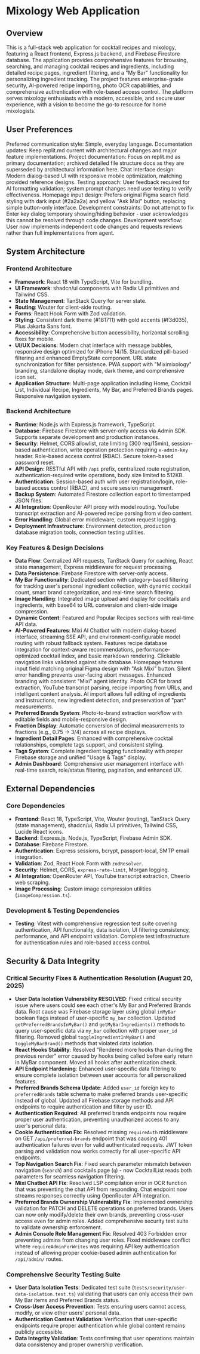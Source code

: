# Mixology Web Application

## Overview
This is a full-stack web application for cocktail recipes and mixology, featuring a React frontend, Express.js backend, and Firebase Firestore database. The application provides comprehensive features for browsing, searching, and managing cocktail recipes and ingredients, including detailed recipe pages, ingredient filtering, and a "My Bar" functionality for personalizing ingredient tracking. The project features enterprise-grade security, AI-powered recipe importing, photo OCR capabilities, and comprehensive authentication with role-based access control. The platform serves mixology enthusiasts with a modern, accessible, and secure user experience, with a vision to become the go-to resource for home mixologists.

## User Preferences
Preferred communication style: Simple, everyday language.
Documentation updates: Keep replit.md current with architectural changes and major feature implementations.
Project documentation: Focus on replit.md as primary documentation; archived detailed file structure docs as they are superseded by architectural information here.
Chat interface design: Modern dialog-based UI with responsive mobile optimization, matching provided reference designs.
Testing approach: User feedback required for AI formatting validation; system prompt changes need user testing to verify effectiveness.
Homepage input design: Prefers original Figma search field styling with dark input (#2a2a2a) and yellow "Ask Mixi" button, replacing simple button-only interface.
Development constraints: Do not attempt to fix Enter key dialog temporary showing/hiding behavior - user acknowledges this cannot be resolved through code changes.
Development workflow: User now implements independent code changes and requests reviews rather than full implementations from agent.

## System Architecture

### Frontend Architecture
- **Framework**: React 18 with TypeScript, Vite for bundling.
- **UI Framework**: shadcn/ui components with Radix UI primitives and Tailwind CSS.
- **State Management**: TanStack Query for server state.
- **Routing**: Wouter for client-side routing.
- **Forms**: React Hook Form with Zod validation.
- **Styling**: Consistent dark theme (#181711) with gold accents (#f3d035), Plus Jakarta Sans font.
- **Accessibility**: Comprehensive button accessibility, horizontal scrolling fixes for mobile.
- **UI/UX Decisions**: Modern chat interface with message bubbles, responsive design optimized for iPhone 14/15. Standardized pill-based filtering and enhanced EmptyState component. URL state synchronization for filter persistence. PWA support with "Miximixology" branding, standalone display mode, dark theme, and comprehensive icon set.
- **Application Structure**: Multi-page application including Home, Cocktail List, Individual Recipe, Ingredients, My Bar, and Preferred Brands pages. Responsive navigation system.

### Backend Architecture
- **Runtime**: Node.js with Express.js framework, TypeScript.
- **Database**: Firebase Firestore with server-only access via Admin SDK. Supports separate development and production instances.
- **Security**: Helmet, CORS allowlist, rate limiting (300 req/15min), session-based authentication, write operation protection requiring `x-admin-key` header. Role-based access control (RBAC). Secure token-based password reset.
- **API Design**: RESTful API with `/api` prefix, centralized route registration, authentication-required write operations, body size limited to 512KB.
- **Authentication**: Session-based auth with user registration/login, role-based access control (RBAC), and secure session management.
- **Backup System**: Automated Firestore collection export to timestamped JSON files.
- **AI Integration**: OpenRouter API proxy with model routing. YouTube transcript extraction and AI-powered recipe parsing from video content.
- **Error Handling**: Global error middleware, custom request logging.
- **Deployment Infrastructure**: Environment detection, production database migration tools, connection testing utilities.

### Key Features & Design Decisions
- **Data Flow**: Centralized API requests, TanStack Query for caching, React state management, Express middleware for request processing.
- **Data Persistence**: Firebase Firestore with server-only access.
- **My Bar Functionality**: Dedicated section with category-based filtering for tracking user's personal ingredient collection, with dynamic cocktail count, smart brand categorization, and real-time search filtering.
- **Image Handling**: Integrated image upload and display for cocktails and ingredients, with base64 to URL conversion and client-side image compression.
- **Dynamic Content**: Featured and Popular Recipes sections with real-time API data.
- **AI-Powered Features**: Mixi AI Chatbot with modern dialog-based interface, streaming SSE API, and environment-configurable model routing with robust fallback system. Features recipe database integration for context-aware recommendations, performance-optimized cocktail index, and basic markdown rendering. Clickable navigation links validated against site database. Homepage features input field matching original Figma design with "Ask Mixi" button. Silent error handling prevents user-facing abort messages. Enhanced branding with consistent "Mixi" agent identity. Photo OCR for brand extraction, YouTube transcript parsing, recipe importing from URLs, and intelligent content analysis. AI import allows full editing of ingredients and instructions, new ingredient detection, and preservation of "part" measurements.
- **Preferred Brands System**: Photo-to-brand extraction workflow with editable fields and mobile-responsive design.
- **Fraction Display**: Automatic conversion of decimal measurements to fractions (e.g., 0.75 → 3/4) across all recipe displays.
- **Ingredient Detail Pages**: Enhanced with comprehensive cocktail relationships, complete tags support, and consistent styling.
- **Tags System**: Complete ingredient tagging functionality with proper Firebase storage and unified "Usage & Tags" display.
- **Admin Dashboard**: Comprehensive user management interface with real-time search, role/status filtering, pagination, and enhanced UX.

## External Dependencies

### Core Dependencies
- **Frontend**: React 18, TypeScript, Vite, Wouter (routing), TanStack Query (state management), shadcn/ui, Radix UI primitives, Tailwind CSS, Lucide React icons.
- **Backend**: Express.js, Node.js, TypeScript, Firebase Admin SDK.
- **Database**: Firebase Firestore.
- **Authentication**: Express sessions, bcrypt, passport-local, SMTP email integration.
- **Validation**: Zod, React Hook Form with `zodResolver`.
- **Security**: Helmet, CORS, `express-rate-limit`, Morgan logging.
- **AI Integration**: OpenRouter API, YouTube transcript extraction, Cheerio web scraping.
- **Image Processing**: Custom image compression utilities (`imageCompression.ts`).

### Development & Testing Dependencies
- **Testing**: Vitest with comprehensive regression test suite covering authentication, API functionality, data isolation, UI filtering consistency, performance, and API endpoint validation. Complete test infrastructure for authentication rules and role-based access control.

## Security & Data Integrity

### Critical Security Fixes & Authentication Resolution (August 20, 2025)
- **User Data Isolation Vulnerability RESOLVED**: Fixed critical security issue where users could see each other's My Bar and Preferred Brands data. Root cause was Firebase storage layer using global `inMyBar` boolean flags instead of user-specific `my_bar` collection. Updated `getPreferredBrandsInMyBar()` and `getMyBarIngredients()` methods to query user-specific data via `my_bar` collection with proper `user_id` filtering. Removed global `toggleIngredientInMyBar()` and `toggleMyBarBrand()` methods that violated data isolation.
- **React Hooks Stability**: Resolved "Rendered more hooks than during the previous render" error caused by hooks being called before early return in MyBar component. Moved all hooks after authentication check.
- **API Endpoint Hardening**: Enhanced user-specific data filtering to ensure complete isolation between user accounts for all personalized features.
- **Preferred Brands Schema Update**: Added `user_id` foreign key to `preferredBrands` table schema to make preferred brands user-specific instead of global. Updated all Firebase storage methods and API endpoints to require authentication and filter by user ID.
- **Authentication Required**: All preferred brands endpoints now require proper user authentication, preventing unauthorized access to any user's personal data.
- **Cookie Authentication Fix**: Resolved missing `requireAuth` middleware on GET `/api/preferred-brands` endpoint that was causing 401 authentication failures even for valid authenticated requests. JWT token parsing and validation now works correctly for all user-specific API endpoints.
- **Top Navigation Search Fix**: Fixed search parameter mismatch between navigation (`search`) and cocktails page (`q`) - now CocktailList reads both parameters for seamless navigation filtering.
- **Mixi Chatbot API Fix**: Resolved LSP compilation error in OCR function that was preventing the chat API from responding. Chat endpoint now streams responses correctly using OpenRouter API integration.
- **Preferred Brands Ownership Vulnerability Fix**: Implemented ownership validation for PATCH and DELETE operations on preferred brands. Users can now only modify/delete their own brands, preventing cross-user access even for admin roles. Added comprehensive security test suite to validate ownership enforcement.
- **Admin Console Role Management Fix**: Resolved 403 Forbidden error preventing admins from changing user roles. Fixed middleware conflict where `requireAdminForWrites` was requiring API key authentication instead of allowing proper cookie-based admin authentication for `/api/admin/` routes.

### Comprehensive Security Testing Suite
- **User Data Isolation Tests**: Dedicated test suite (`tests/security/user-data-isolation.test.ts`) validating that users can only access their own My Bar items and Preferred Brands status.
- **Cross-User Access Prevention**: Tests ensuring users cannot access, modify, or view other users' personal data.
- **Authentication Context Validation**: Verification that user-specific endpoints require proper authentication while global content remains publicly accessible.
- **Data Integrity Validation**: Tests confirming that user operations maintain data consistency and proper ownership verification.